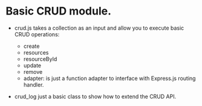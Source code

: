 # Basic CRUD module.

- crud.js takes a collection as an input and allow you to execute basic CRUD operations:

  - create
  - resources
  - resourceById
  - update
  - remove
  - adapter: is just a function adapter to interface with Express.js routing handler.  



- crud_log just a basic class to show how to extend the CRUD API.  

